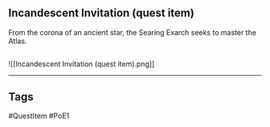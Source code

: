 ## Incandescent Invitation (quest item)
From the corona of an ancient star,
the Searing Exarch seeks to master the Atlas.
## 
![[Incandescent Invitation (quest item).png]]

---
## Tags
#QuestItem
#PoE1
